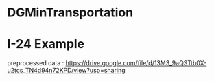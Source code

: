 # DGMinTransportation


# I-24 Example
preprocessed data : https://drive.google.com/file/d/13M3_9aQSTtb0X-u2tcs_TN4d94n72KPD/view?usp=sharing
